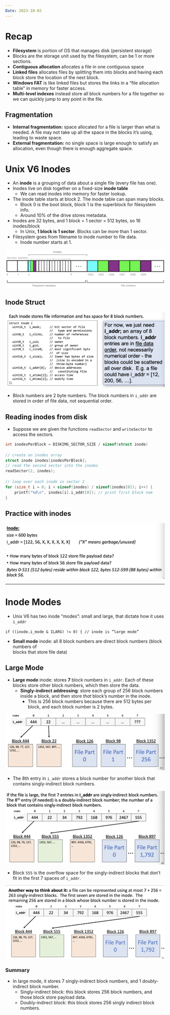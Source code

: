 ```yaml
---
Date: 2023-10-02
---
```

# Recap

- **Filesystem** is portion of OS that manages disk (persistent storage)
- Blocks are the storage unit used by the filesystem, can be 1 or more sections.
- **Contiguous allocation** allocates a file in one contiguous space
- **Linked files** allocates files by splitting them into blocks and having each block store the location of the next block.
- **Windows FAT** is like linked files but stores the links in a “file allocation table” in memory for faster access.
- **Multi-level indexes** instead store all block numbers for a file together so we can quickly jump to any point in the file.

## Fragmentation

- **Internal fragmentation:** space allocated for a file is larger than what is needed. A file may not take up all the space in the blocks it’s using, leading to waste space.
- **External fragmentation:** no single space is large enough to satisfy an allocation, even though there is enough aggregate space.

# Unix V6 Inodes

- An **inode** is a grouping of data about a single file (every file has one).
- Inodes live on disk together on a fixed-size **inode table**
    - We can read inodes into memory for faster lookup.
- The inode table starts at block 2. The inode table can span many blocks.
    - Block 0 is the boot block, block 1 is the superblock for filesystem info.
    - Around 10% of the drive stores metadata.
- Inodes are 32 bytes, and 1 block = 1 sector = 512 bytes, so 16 inodes/block
    - In Unix, **1 block is 1 sector**. Blocks can be more than 1 sector.
- Filesystem goes from filename to inode number to file data.
    - Inode number starts at 1.

![Untitled 152.png](attachments/Untitled%20152.png)

## Inode Struct

![Untitled 1 115.png](attachments/Untitled%201%20115.png)

- Block numbers are 2 byte numbers. The block numbers in `i_addr` are stored in order of file data, not sequential order.

## Reading inodes from disk

- Suppose we are given the functions `readSector` and `writeSector` to access the sectors.

```C
int inodesPerBlock = DISKIMG_SECTOR_SIZE / sizeof(struct inode)

// create an inodes array
struct inode inodes[inodesPerBlock]; 
// read the second sector into the inodes
readSector(2, inodes);

// loop over each inode in sector 2
for (size_t i = 0; i < sizeof(inodes) / sizeof(inodes[0]); i++) {
	printf("%d\n", inodes[i].i_addr[0]); // print first block num
}
```

## Practice with inodes

![Untitled 2 115.png](attachments/Untitled%202%20115.png)

---

# Inode Modes

- Unix V6 has two inode “modes”: small and large, that dictate how it uses `i_addr`

`if ((inode.i_mode & ILARG) != 0) { // inode is “large mode”`

- **Small mode** inode: all 8 block numbers are direct block numbers (block numbers of  
    blocks that store file data)  
    

## Large Mode

- **Large mode** inode: stores **7** block numbers in `i_addr`. Each of these blocks store other block numbers, which then store the data.
    - **Singly-indirect addressing**: store each group of 256 block numbers inside a block, and then store _that_ block’s number in the inode.
        - This is 256 block numbers because there are 512 bytes per block, and each block number is 2 bytes.

![Untitled 3 114.png](attachments/Untitled%203%20114.png)

- The 8th entry in `i_addr` stores a block number for another block that contains singly-indirect block numbers.

![Untitled 4 109.png](attachments/Untitled%204%20109.png)

- Block `555` is the overflow space for the singly-indirect blocks that don’t fit in the first 7 spaces of `i_addr`.

![Untitled 5 109.png](attachments/Untitled%205%20109.png)

### Summary

- In large mode, it stores 7 singly-indirect block numbers, and 1 doubly-indirect block number.
    - Singly-indirect block: this block stores 256 block numbers, and those block store payload data.
    - Doubly-indirect block: this block stores 256 singly indirect block numbers.
